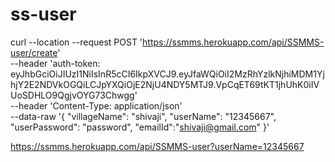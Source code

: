 # ss-user


curl --location --request POST 'https://ssmms.herokuapp.com/api/SSMMS-user/create' \
--header 'auth-token: eyJhbGciOiJIUzI1NiIsInR5cCI6IkpXVCJ9.eyJfaWQiOiI2MzRhYzlkNjhiMDM1YjhjY2E2NDVkOGQiLCJpYXQiOjE2NjU4NDY5MTJ9.VpCqET69tKT1jhUhK0iIVUoSDHLO9QgjvOYG73Chwgg' \
--header 'Content-Type: application/json' \
--data-raw '{
    "villageName": "shivaji",
    "userName": "12345667",
    "userPassword": "password",
    "emailId":"shivaji@gmail.com"
}'




https://ssmms.herokuapp.com/api/SSMMS-user?userName=12345667
